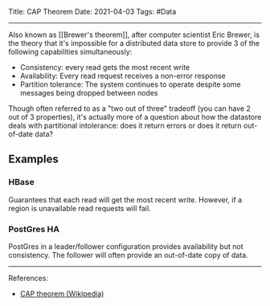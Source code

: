 Title: CAP Theorem
Date: 2021-04-03
Tags: #Data 

---

Also known as [[Brewer's theorem]], after computer scientist Eric Brewer, is the theory that it's impossible for a distributed data store to provide 3 of the following capabilities simultaneously:

* Consistency: every read gets the most recent write
* Availability: Every read request receives a non-error response
* Partition tolerance: The system continues to operate despite some messages being dropped between nodes

Though often referred to as a "two out of three" tradeoff (you can have 2 out of 3 properties), it's actually more of a question about how the datastore deals with partitional intolerance: does it return errors or does it return out-of-date data?

## Examples

### HBase

Guarantees that each read will get the most recent write. However, if a region is unavailable read requests will fail.

### PostGres HA

PostGres in a leader/follower configuration provides availability but not consistency. The follower will often provide an out-of-date copy of data.

---

References: 
* [CAP theorem (Wikipedia)](https://en.wikipedia.org/wiki/CAP_theorem)